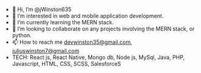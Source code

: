 - 👋 Hi, I’m @jWinston635
- 👀 I’m interested in web and mobile application development.
- 🌱 I’m currently learning the MERN stack.
- 💞️ I’m looking to collaborate on any projects involving the MERN stack, or python.
- 📫 How to reach me devwinston35@gmail.com, juliuswinston7@gmail.com
- TECH: React js, React Native, Mongo db, Node js, MySql, Java, PHP, Javascript, HTML, CSS, SCSS, SalesforceS

<!---
jWinston635/jWinston635 is a ✨ special ✨ repository because its `README.md` (this file) appears on your GitHub profile.
You can click the Preview link to take a look at your changes.
--->
